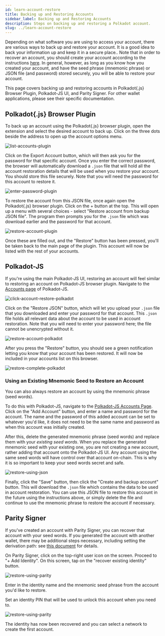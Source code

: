 ```yaml
---
id: learn-account-restore
title: Backing up and Restoring Accounts
sidebar_label: Backing up and Restoring Accounts
description: Steps on backing up and restoring a Polkadot account.
slug: ../learn-account-restore
---
```


Depending on what software you are using to access your account, there are various ways to back up
and restore your account. It is a good idea to back your information up and keep it in a secure
place.. Note that in order to recover an account, you should create your account according to the
instructions [here](learn-account-generation.md). In general, however, as long as you know how you
created your account, and have the seed phrase (mnemonic phrase) or JSON file (and password) stored
securely, you will be able to restore your account.

This page covers backing up and restoring accounts in Polkadot{.js} Browser Plugin, Polkadot-JS UI,
and Parity Signer. For other wallet applications, please see their specific documentation.

## Polkadot{.js} Browser Plugin

To back up an account using the Polkadot{.js} browser plugin, open the extension and select the
desired account to back up. Click on the three dots beside the address to open up the account
options menu.

![list-accounts-plugin](../assets/accounts/polkadot.js_list_accounts.png)

Click on the Export Account button, which will then ask you for the password for that specific
account. Once you enter the correct password, the browser will automatically download a `.json` file
that will hold all the account restoration details that will be used when you restore your account.
You should store this file securely. Note that you will need the password for this account to
restore it.

![enter-password-plugin](../assets/accounts/polkadot.js_enter_password.png)

To restore the account from this JSON file, once again open the Polkadot{.js} browser plugin. Click
on the + button at the top. This will open up a menu with several choices - select "Restore account
from backup JSON file". The program then prompts you for the `.json` file which was download earlier
and the password for that account.

![restore-account-plugin](../assets/accounts/polkadot.js_restore_account.png)

Once these are filled out, and the "Restore" button has been pressed, you'll be taken back to the
main page of the plugin. This account will now be listed with the rest of your accounts.

## Polkadot-JS

If you're using the main Polkadot-JS UI, restoring an account will feel similar to restoring an
account on Polkadot-JS browser plugin. Navigate to the
[Accounts page](https://polkadot.js.org/apps/#/accounts) of Polkadot-JS.

![click-account-restore-polkadot](../assets/accounts/polkadot_click_restore.png)

Click on the "Restore JSON" button, which will let you upload your `.json` file that you downloaded
and enter your password for that account. This `.json` file holds all relevant data about the
account to be used in account restoration. Note that you will need to enter your password here; the
file cannot be unencrypted without it.

![restore-account-polkadot](../assets/accounts/polkadot_restore_account.png)

After you press the "Restore" button, you should see a green notification letting you know that your
account has been restored. It will now be included in your accounts list on this browser.

![restore-complete-polkadot](../assets/accounts/polkadot_restore_complete.png)

### Using an Existing Mnemonic Seed to Restore an Account

You can also always restore an account by using the mnemonic phrase (seed words).

To do this with Polkadot-JS, navigate to the
[Polkadot-JS Accounts Page](https://polkadot.js.org/apps/#/accounts). Click on the "Add Account"
button, and enter a name and password for the account. The name and the password of this added
account can be set to whatever you'd like, it does not need to be the same name and password as when
this account was initially created.

After this, delete the generated mnemonic phrase (seed words) and replace them with your _existing
seed words_. When you replace the generated mnemonic seed with your existing one, you are not
creating a new account, rather adding that account onto the Polkadot-JS UI. Any account using the
same seed words will have control over that account on-chain. This is why it is so important to keep
your seed words secret and safe.

![restore-using-json](../assets/accounts/polkadot-js-existing-json.png)

Finally, click the "Save" button, then click the "Create and backup account" button. This will
download the `.json` file which contains the data to be used in account restoration. You can use
this JSON file to restore this account in the future using the instructions above, or simply delete
the file and continue to use the mnemonic phrase to restore the account if necessary.

## Parity Signer

If you've created an account with Parity Signer, you can recover that account with your seed words.
If you generated the account with another wallet, there may be additional steps necessary, including
setting the derivation path: see
[this document](https://github.com/paritytech/parity-signer/blob/master/docs/tutorials/Recover-Account-Polkadotjs.md)
for details.

On Parity Signer, click on the top-right user icon on the screen. Proceed to "+ Add Identity". On
this screen, tap on the "recover existing identity" button.

![restore-using-parity](../assets/parity_Signer_restore1.PNG)

Enter in the identity name and the mnemonic seed phrase from the account you'd like to restore.

Set an identity PIN that will be used to unlock this account when you need to.

![restore-using-parity](../assets/parity_Signer_restore2.PNG)

The identity has now been recovered and you can select a network to create the first account.
